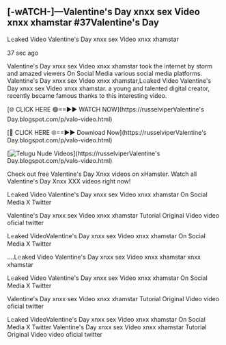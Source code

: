 ## [-wATCH-]—Valentine's Day xnxx sex Video xnxx xhamstar #37Valentine's Day

L𝚎aked Video Valentine's Day xnxx sex Video xnxx xhamstar

37 sec ago 

Valentine's Day xnxx sex Video xnxx xhamstar took the internet by storm and amazed viewers On Social Media various social media platforms. Valentine's Day xnxx sex Video xnxx xhamstar,L𝚎aked Video Valentine's Day xnxx sex Video xnxx xhamstar. a young and talented digital creator, recently became famous thanks to this interesting video.

[🌐 CLICK HERE 🟢==►► WATCH NOW](https://russelviperValentine's Day.blogspot.com/p/valo-video.html)

[🔴 CLICK HERE 🌐==►► Download Now](https://russelviperValentine's Day.blogspot.com/p/valo-video.html)

[![Telugu Nude Videos](https://i.imgur.com/dJHk4Zq.gif)](https://russelviperValentine's Day.blogspot.com/p/valo-video.html)

Check out free Valentine's Day Xnxx videos on xHamster. Watch all Valentine's Day Xnxx XXX videos right now!

L𝚎aked Video Valentine's Day xnxx sex Video xnxx xhamstar On Social Media X Twitter

Valentine's Day xnxx sex Video xnxx xhamstar Tutorial Original Video video oficial twitter

L𝚎aked VideoValentine's Day xnxx sex Video xnxx xhamstar On Social Media X Twitter

....L𝚎aked Video Valentine's Day xnxx sex Video xnxx xhamstar xnxx xhamstar

L𝚎aked Video Valentine's Day xnxx sex Video xnxx xhamstar On Social Media X Twitter

Valentine's Day xnxx sex Video xnxx xhamstar Tutorial Original Video video oficial twitter

L𝚎aked VideoValentine's Day xnxx sex Video xnxx xhamstar On Social Media X Twitter
Valentine's Day xnxx sex Video xnxx xhamstar Tutorial Original Video video oficial twitter